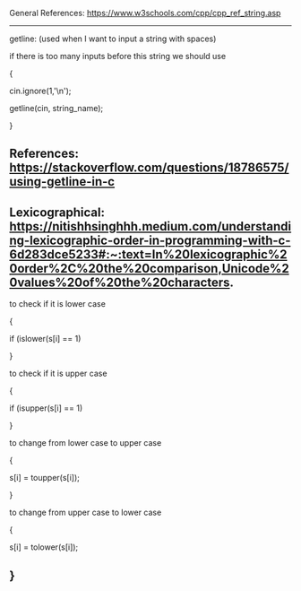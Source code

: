 General References:
https://www.w3schools.com/cpp/cpp_ref_string.asp

--------------------------------------------------------------------------------------------------------------------------------------------------
getline: (used when I want to input a string with spaces)

if there is too many inputs before this string we should use

{

cin.ignore(1,'\n');

getline(cin, string_name);

}

References:
https://stackoverflow.com/questions/18786575/using-getline-in-c
--------------------------------------------------------------------------------------------------------------------------------------------------

Lexicographical:
https://nitishhsinghhh.medium.com/understanding-lexicographic-order-in-programming-with-c-6d283dce5233#:~:text=In%20lexicographic%20order%2C%20the%20comparison,Unicode%20values%20of%20the%20characters.
--------------------------------------------------------------------------------------------------------------------------------------------------

to check if it is lower case

{

if (islower(s[i] == 1)

}

to check if it is upper case

{

if (isupper(s[i] == 1)

}

to change from lower case to upper case

{

s[i] = toupper(s[i]);

}

to change from upper case to lower case

{

s[i] = tolower(s[i]);

}
--------------------------------------------------------------------------------------------------------------------------------------------------
